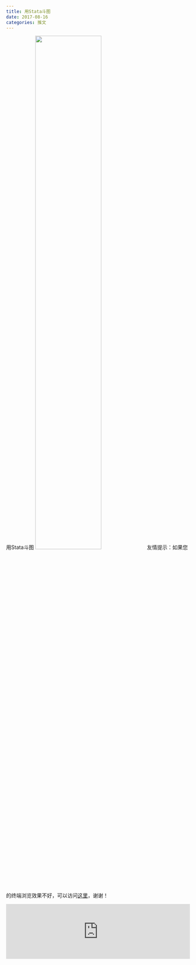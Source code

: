 ```yaml
---
title: 用Stata斗图
date: 2017-08-16
categories: 推文
---
```

用Stata斗图
<img src="http://mmbiz.qpic.cn/mmbiz_jpg/ACviaWTBFxhY2cE0qqJRcAT4biaVhdVM9Q9wOg8EiaufHJEp6GqjVsN08aUHFQOuFNYqXYuTt3UkJVG35Ajejb1hA/0?wx_fmt=jpeg" style="width: 60%; height: auto;"/><!--more-->
友情提示：如果您的终端浏览效果不好，可以访问[这里](https://stata-club.github.io/stata_article/2017-08-16.html)，谢谢！
<iframe src="https://stata-club.github.io/stata_article/2017-08-16.html" id="iframepage" frameborder="0" scrolling="no" marginheight="0" marginwidth="0" width="100%" onLoad="iFrameHeight()"></iframe>
<script type="text/javascript" language="javascript">
function iFrameHeight() {
var ifm= document.getElementById("iframepage");
var subWeb = document.frames ? document.frames["iframepage"].document : ifm.contentDocument;   
if(ifm != null && subWeb != null) {
 ifm.height = subWeb.body.scrollHeight;
} 
} 
</script> 

